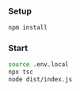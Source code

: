 ### Setup
```zsh
npm install
```

### Start
```zsh
source .env.local
npx tsc
node dist/index.js
```
